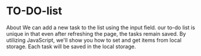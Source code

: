 # TO-DO-list
About We can add a new task to the list using the input field. our to-do list is unique in that even after refreshing the page, the tasks remain saved. By utilizing JavaScript, we'll show you how to set and get items from local storage. Each task will be saved in the local storage.
